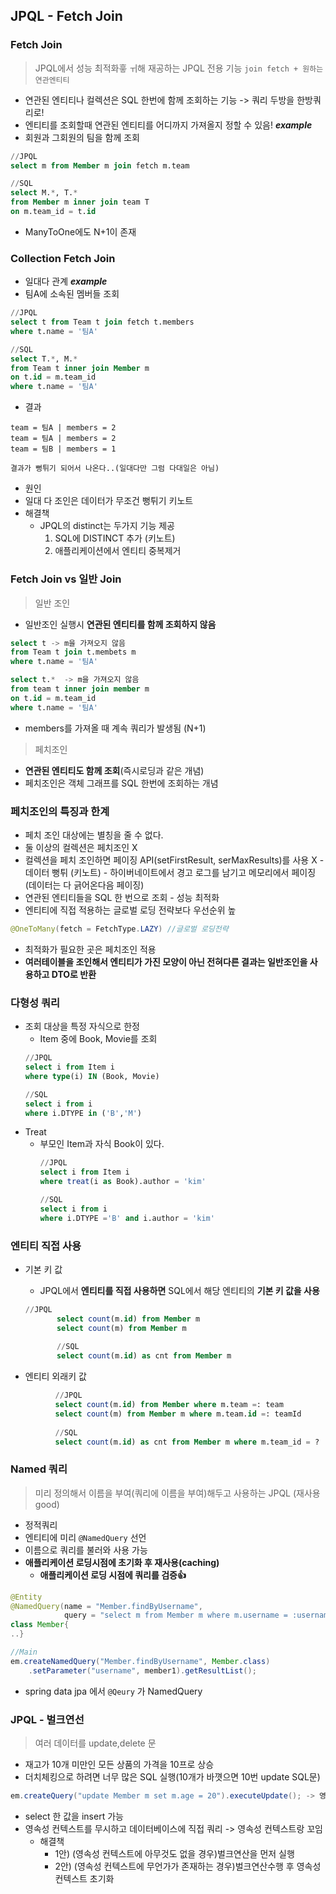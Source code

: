 ## JPQL - Fetch Join

### Fetch Join
> JPQL에서 성능 최적화흫 ㅟ해 재공하는 JPQL 전용 기능
> `join fetch + 원하는 연관엔티티`
- 연관된 엔티티나 컬렉션은 SQL 한번에 함께 조회하는 기능 -> 쿼리 두방을 한방쿼리로!
- 엔티티를 조회할때 연관된 엔티티를 어디까지 가져올지 정할 수 있음!
***example***
- 회원과 그회원의 팀을 함께 조회 
```sql
//JPQL
select m from Member m join fetch m.team

//SQL
select M.*, T.* 
from Member m inner join team T 
on m.team_id = t.id
```
- ManyToOne에도 N+1이 존재
    
### Collection Fetch Join
- 일대다 관계
***example***
- 팀A에 소속된 멤버들 조회 
```sql
//JPQL
select t from Team t join fetch t.members
where t.name = '팀A'

//SQL
select T.*, M.* 
from Team t inner join Member m 
on t.id = m.team_id
where t.name = '팀A' 
```
- 결과
```text
team = 팀A | members = 2
team = 팀A | members = 2
team = 팀B | members = 1

결과가 뻥튀기 되어서 나온다..(일대다만 그럼 다대일은 아님)
```
- 원인
- 일대 다 조인은 데이터가 무조건 뻥튀기
키노트
- 해결책
    - JPQL의 distinct는 두가지 기능 제공
        1. SQL에 DISTINCT 추가 (키노트)
        2. 애플리케이션에서 엔티티 중복제거

### Fetch Join vs 일반 Join
> 일반 조인
- 일반조인 실행시 **연관된 엔티티를 함께 조회하지 않음**
```sql
select t -> m을 가져오지 않음
from Team t join t.membets m
where t.name = '팀A'

select t.*  -> m을 가져오지 않음
from team t inner join member m 
on t.id = m.team_id
where t.name = '팀A'
```
- members를 가져올 때 계속 쿼리가 발생됨 (N+1)

> 페치조인
- **연관된 엔티티도 함께 조회**(즉시로딩과 같은 개념)
- 페치조인은 객체 그래프를 SQL 한번에 조회하는 개념

### 페치조인의 특징과 한계
- 페치 조인 대상에는 별칭을 줄 수 없다.
- 둘 이상의 컬렉션은 페치조인 X
- 컬렉션을 페치 조인하면 페이징 API(setFirstResult, serMaxResults)를 사용 X
       - 데이터 뻥튀 (키노트)
       - 하이버네이트에서 경고 로그를 남기고 메모리에서 페이징(데이터는 다 긁어온다음 페이징)
 - 연관된 엔티티들을 SQL 한 번으로 조회 - 성능 최적화
 - 엔티티에 직접 적용하는 글로벌 로딩 전략보다 우선순위 높
 ```java
@OneToMany(fetch = FetchType.LAZY) //글로벌 로딩전략
```
- 최적화가 필요한 곳은 페치조인 적용
- **여러테이블을 조인해서 엔티티가 가진 모양이 아닌 전혀다른 결과는 일반조인을 사용하고 DTO로 반환**

### 다형성 쿼리
- 조회 대상을 특정 자식으로 한정
    - Item 중에 Book, Movie를 조회
    ```sql
  //JPQL
  select i from Item i
  where type(i) IN (Book, Movie)
  
  //SQL
  select i from i
  where i.DTYPE in ('B','M')
    ```
- Treat
    - 부모인 Item과 자식 Book이 있다.
      ```sql
      //JPQL
      select i from Item i
      where treat(i as Book).author = 'kim'
      
      //SQL
      select i from i
      where i.DTYPE ='B' and i.author = 'kim'
        ```
      
### 엔티티 직접 사용
- 기본 키 값
    - JPQL에서 **엔티티를 직접 사용하면** SQL에서 해당 엔티티의 **기본 키 값을 사용**
     ```sql
   //JPQL
            select count(m.id) from Member m
            select count(m) from Member m
            
            //SQL
            select count(m.id) as cnt from Member m
     ```
         
- 엔티티 외래키 값
```sql
          //JPQL
          select count(m.id) from Member where m.team =: team
          select count(m) from Member m where m.team.id =: teamId
          
          //SQL
          select count(m.id) as cnt from Member m where m.team_id = ?

```

### Named 쿼리
> 미리 정의해서 이름을 부여(쿼리에 이름을 부여)해두고 사용하는 JPQL (재사용 good)
- 정적쿼리
- 엔티티에 미리 `@NamedQuery` 선언
- 이름으로 쿼리를 불러와 사용 가능
- **애플리케이션 로딩시점에 초기화 후 재사용(caching)**
    - **애플리케이션 로딩 시점에 쿼리를 검증👍**
```java
@Entity
@NamedQuery(name = "Member.findByUsername",
            query = "select m from Member m where m.username = :username")
class Member{
..}

//Main
em.createNamedQuery("Member.findByUsername", Member.class)
    .setParameter("username", member1).getResultList();
```
- spring data jpa 에서 `@Qeury` 가 NamedQuery

### JPQL - 벌크연선
> 여러 데이터를 update,delete 문
- 재고가 10개 미만인 모든 상품의 가격을 10프로 상승
- 더치체킹으로 하려면 너무 많은 SQL 실행(10개가 바꼇으면 10번 update SQL문)
```java
em.createQuery("update Member m set m.age = 20").executeUpdate(); -> 영향을 받은 레코드 수가 반환됨
```
- select 한 값을 insert 가능
- 영속성 컨텍스트를 무시하고 데이터베이스에 직접 쿼리 -> 영속성 컨텍스트랑 꼬임
    - 해결책
        - 1안) (영속성 컨텍스트에 아무것도 없을 경우)벌크연산을 먼저 실행
        - 2안) (영속성 컨텍스트에 무언가가 존재하는 경우)벌크연산수행 후 영속성 컨텍스트 초기화